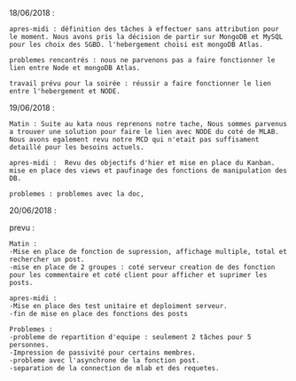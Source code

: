 18/06/2018 : 

    apres-midi : définition des tâches à effectuer sans attribution pour le moment. Nous avons pris la décision de partir sur MongoDB et MySQL pour les choix des SGBD. l'hebergement choisi est mongoDB Atlas. 

    problemes rencontrés : nous ne parvenons pas a faire fonctionner le lien entre Node et mongoDB Atlas.

    travail prévu pour la soirée : réussir a faire fonctionner le lien entre l'hebergement et NODE.


19/06/2018 : 

    Matin : Suite au kata nous reprenons notre tache, Nous sommes parvenus a trouver une solution pour faire le lien avec NODE du coté de MLAB. Nous avons egalement revu notre MCD qui n'etait pas suffisament detaillé pour les besoins actuels.

    apres-midi :  Revu des objectifs d'hier et mise en place du Kanban. mise en place des views et paufinage des fonctions de manipulation des DB.

    problemes : problemes avec la doc,  

20/06/2018 : 

prevu : 

    Matin : 
    -Mise en place de fonction de supression, affichage multiple, total et rechercher un post.
    -mise en place de 2 groupes : coté serveur creation de des fonction pour les commentaire et coté client pour afficher et suprimer les posts. 

    apres-midi : 
    -Mise en place des test unitaire et deploiment serveur.
    -fin de mise en place des fonctions des posts

    Problemes : 
    -probleme de repartition d'equipe : seulement 2 tâches pour 5 personnes.
    -Impression de passivité pour certains membres.
    -probleme avec l'asynchrone de la fonction post.
    -separation de la connection de mlab et des requetes.
